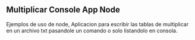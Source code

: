 ## Multiplicar Console App Node

Ejemplos de uso de node, Aplicacion para escribir las tablas de multiplicar en un archivo txt pasandole un comando o solo listandolo en consola.
